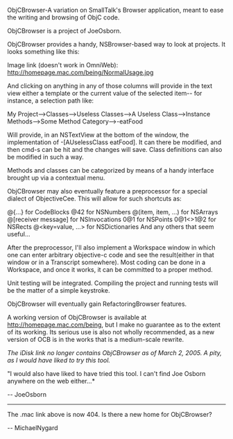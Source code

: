 ObjCBrowser-A variation on SmallTalk's Browser application, meant to ease the writing and browsing of ObjC code.  

ObjCBrowser is a project of JoeOsborn.  

ObjCBrowser provides a handy, NSBrowser-based way to look at projects.  It looks something like this:

Image link (doesn't work in OmniWeb): http://homepage.mac.com/being/NormalUsage.jpg

And clicking on anything in any of those columns will provide in the text view either a template or the current value of the selected item-- for instance, a selection path like: 

My Project-->Classes-->Useless Classes-->A Useless Class-->Instance Methods-->Some Method Category-->-eatFood

Will provide, in an NSTextView at the bottom of the window, the implementation of -[AUselessClass eatFood].  It can there be modified, and then cmd-s can be hit and the changes will save.  Class definitions can also be modified in such a way. 

Methods and classes can be categorized by means of a handy interface brought up via a contextual menu.

ObjCBrowser may also eventually feature a preprocessor for a special dialect of ObjectiveCee.  This will allow for such shortcuts as:

    
@{...} for CodeBlocks
@42 for NSNumbers
@(item, item, ...) for NSArrays
@[receiver message] for NSInvocations
0@1 for NSPoints
0@1<>1@2 for NSRects
@<key=value, ...> for NSDictionaries
And any others that seem useful...


After the preprocessor, I'll also implement a Workspace window in which one can enter arbitrary objective-c code and see the result(either in that window or in a Transcript somewhere).  Most coding can be done in a Workspace, and once it works, it can be committed to a proper method.  

Unit testing will be integrated.  Compiling the project and running tests will be the matter of a simple keystroke.

ObjCBrowser will eventually gain RefactoringBrowser features.

A working version of ObjCBrowser is available at http://homepage.mac.com/being, but I make no guarantee as to the extent of its working.  Its serious use is also not wholly recommended, as a new version of OCB is in the works that is a medium-scale rewrite.

*The iDisk link no longer contains ObjCBrowser as of March 2, 2005.  A pity, as I would have liked to try this tool.*

"I would also have liked to have tried this tool. I can't find Joe Osborn anywhere on the web either...*

-- JoeOsborn

---

The .mac link above is now 404.  Is there a new home for ObjCBrowser?

-- MichaelNygard
